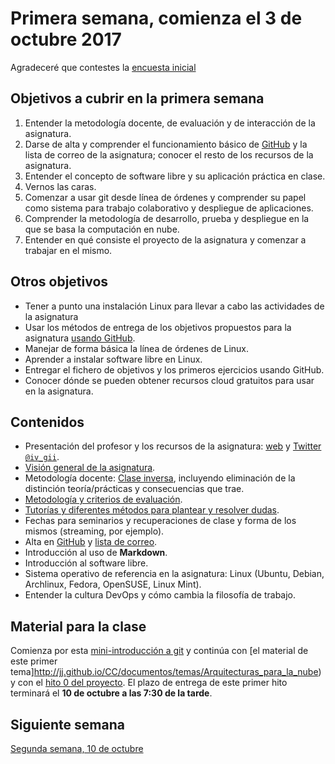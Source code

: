 # Primera semana, comienza el 3 de octubre 2017

Agradeceré que contestes la [encuesta inicial](https://docs.google.com/forms/d/e/1FAIpQLScw3YAgMc5gkNeT4HXVz3wQ9fck8Jrc-6kA6ihAPU5pGKWkCg/viewform)

## Objetivos a cubrir en la primera semana

1. Entender la metodología docente, de evaluación y de interacción de la asignatura.
2. Darse de alta y comprender el funcionamiento básico de [GitHub](https://github.com) y la lista de correo de la asignatura; conocer el resto de los recursos de la asignatura.
2. Entender el concepto de software libre y su aplicación práctica en clase.
3. Vernos las caras.
4. Comenzar a usar git desde línea de órdenes y comprender su papel como sistema para trabajo colaborativo y despliegue de aplicaciones.
5. Comprender la metodología de desarrollo, prueba y despliegue en la que se basa la computación en nube.
6. Entender en qué consiste el proyecto de la asignatura y comenzar a
trabajar en el mismo.

## Otros objetivos
* Tener a punto una instalación Linux para llevar a cabo las actividades de la asignatura
* Usar los métodos de entrega de los objetivos propuestos para la asignatura [usando GitHub](../objetivos/README.md). 
* Manejar de forma básica la línea de órdenes de Linux.
* Aprender a instalar software libre en Linux.
* Entregar el fichero de objetivos y los primeros ejercicios usando
  GitHub.
* Conocer dónde se pueden obtener recursos cloud gratuitos para usar
  en la asignatura. 

## Contenidos 

* Presentación del profesor y los recursos de la asignatura: [web](http://jj.github.io/CC) y [Twitter `@iv_gii`](http://twitter.com/iv_gii).
* [Visión general de la asignatura](http://masteres.ugr.es/ing-informatica/pages/info_academica/guias/guiasdocentes).
* Metodología docente: [Clase inversa](https://es.wikipedia.org/wiki/Aula_invertida), incluyendo eliminación de la distinción teoría/prácticas y consecuencias que trae.
* [Metodología y criterios de evaluación](../Metodología_y_criterios_de_evaluación.md).
* [Tutorías y diferentes métodos para plantear y resolver dudas](/issues).
* Fechas para seminarios y recuperaciones de clase y forma de los mismos (streaming, por ejemplo).
* Alta en [GitHub](http://github.com) y [lista de correo](https://groups.google.com/d/forum/cc-ugr-2016).
* Introducción al uso de **Markdown**.
* Introducción al software libre.
* Sistema operativo de referencia en la asignatura: Linux (Ubuntu, Debian, Archlinux, Fedora, OpenSUSE, Linux Mint).
* Entender la cultura DevOps y cómo cambia la filosofía de trabajo.

## Material para la clase

Comienza por esta
[mini-introducción a git](http://mini-git.github.io/) y continúa con
[el material de este primer tema]http://jj.github.io/CC/documentos/temas/Arquitecturas_para_la_nube)
y con el [hito 0 del proyecto](http://jj.github.io/CC/documentos/proyecto/0.Repositorio). El plazo de entrega de este primer hito terminará el **10 de octubre a las 7:30 de la tarde**. 

## Siguiente semana

[Segunda semana, 10 de octubre ](2-semana.md)
